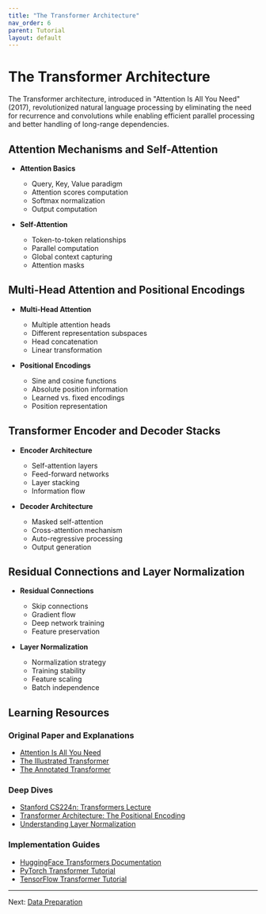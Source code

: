 ```yaml
---
title: "The Transformer Architecture"
nav_order: 6
parent: Tutorial
layout: default
---
```


# The Transformer Architecture

The Transformer architecture, introduced in "Attention Is All You Need" (2017), revolutionized natural language processing by eliminating the need for recurrence and convolutions while enabling efficient parallel processing and better handling of long-range dependencies.

## Attention Mechanisms and Self-Attention

- **Attention Basics**
  - Query, Key, Value paradigm
  - Attention scores computation
  - Softmax normalization
  - Output computation

- **Self-Attention**
  - Token-to-token relationships
  - Parallel computation
  - Global context capturing
  - Attention masks

## Multi-Head Attention and Positional Encodings

- **Multi-Head Attention**
  - Multiple attention heads
  - Different representation subspaces
  - Head concatenation
  - Linear transformation

- **Positional Encodings**
  - Sine and cosine functions
  - Absolute position information
  - Learned vs. fixed encodings
  - Position representation

## Transformer Encoder and Decoder Stacks

- **Encoder Architecture**
  - Self-attention layers
  - Feed-forward networks
  - Layer stacking
  - Information flow

- **Decoder Architecture**
  - Masked self-attention
  - Cross-attention mechanism
  - Auto-regressive processing
  - Output generation

## Residual Connections and Layer Normalization

- **Residual Connections**
  - Skip connections
  - Gradient flow
  - Deep network training
  - Feature preservation

- **Layer Normalization**
  - Normalization strategy
  - Training stability
  - Feature scaling
  - Batch independence

## Learning Resources

### Original Paper and Explanations
- [Attention Is All You Need](https://arxiv.org/abs/1706.03762)
- [The Illustrated Transformer](http://jalammar.github.io/illustrated-transformer/)
- [The Annotated Transformer](http://nlp.seas.harvard.edu/2018/04/03/attention.html)

### Deep Dives
- [Stanford CS224n: Transformers Lecture](http://web.stanford.edu/class/cs224n/)
- [Transformer Architecture: The Positional Encoding](https://kazemnejad.com/blog/transformer_architecture_positional_encoding/)
- [Understanding Layer Normalization](https://arxiv.org/abs/1607.06450)

### Implementation Guides
- [HuggingFace Transformers Documentation](https://huggingface.co/docs/transformers/)
- [PyTorch Transformer Tutorial](https://pytorch.org/tutorials/beginner/transformer_tutorial.html)
- [TensorFlow Transformer Tutorial](https://www.tensorflow.org/tutorials/text/transformer)

---

Next: [Data Preparation](Data_Preparation.md)
